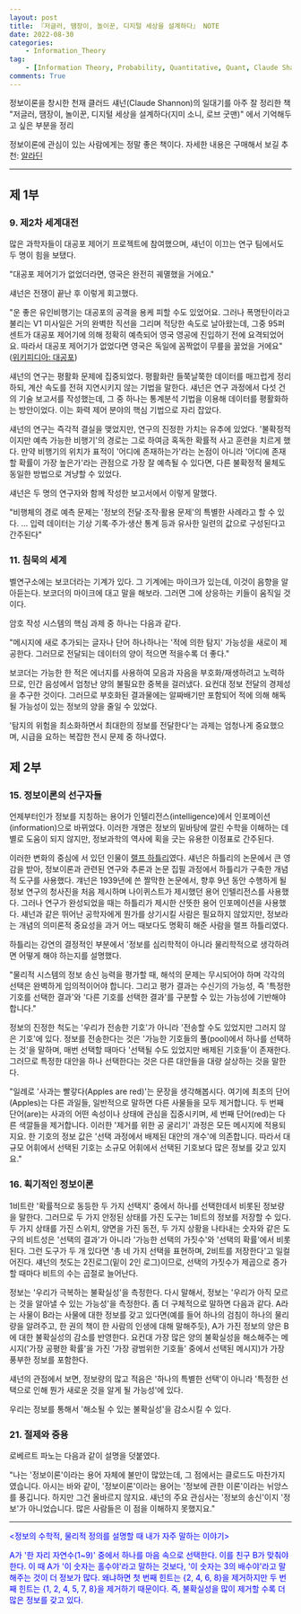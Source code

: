 ```yaml
---
layout: post
title: 『저글러, 땜장이, 놀이꾼, 디지털 세상을 설계하다』 NOTE
date: 2022-08-30
categories: 
    - Information_Theory
tag: 
    - [Information Theory, Probability, Quantitative, Quant, Claude Shannon, Machine Learning]
comments: True
---
```


정보이론을 창시한 천재 클러드 섀넌(Claude Shannon)의 일대기를 아주 잘 정리한 책 "저글러, 땜장이, 놀이꾼, 디지털 세상을 설계하다(지미 소니, 로브 굿맨)" 에서 기억해두고 싶은 부분을 정리

정보이론에 관심이 있는 사람에게는 정말 좋은 책이다. 자세한 내용은 구매해서 보길 추천: [알라딘](https://www.aladin.co.kr/shop/wproduct.aspx?ItemId=233747074)

***

## 제 1부

### 9. 제2차 세계대전

많은 과학자들이 대공포 제어기 프로젝트에 참여했으며, 섀넌이 이끄는 연구 팀에서도 두 명이 힘을 보탰다.

"대공포 제어기가 없었더라면, 영국은 완전히 궤멸했을 거에요."

섀넌은 전쟁이 끝난 후 이렇게 회고했다.

"운 좋은 유인비행기는 대공포의 공격을 용케 피할 수도 있었어요. 그러나 폭명탄이라고 불리는 V1 미사일은 거의 완벽한 직선을 그리며 적당한 속도로 날아왔는데, 그중 95퍼센트가 대공포 제어기에 의해 정확히 예측되어 영국 영공에 진입하기 전에 요격되었어요. 따라서 대공포 제어기가 없었다면 영국은 독일에 꼼짝없이 무릎을 꿇었을 거에요" ([위키피디아: 대공포](https://en.wikipedia.org/wiki/QF_3.7-inch_AA_gun))

섀넌의 연구는 평활화 문제에 집중되었다. 평활화란 들쭉날쭉한 데이터를 매끄럽게 정리하되, 계산 속도를 전혀 지연시키지 않는 기법을 말한다. 섀넌은 연구 과정에서 다섯 건의 기술 보고서를 작성했는데, 그 중 하나는 통계분석 기법을 이용해 데이터를 평활화하는 방안이었다. 이는 화력 제어 분야의 핵심 기법으로 자리 잡았다.

섀넌의 연구는 즉각적 결실을 맺었지만, 연구의 진정한 가치는 유추에 있었다. '불확정적이지만 예측 가능한 비행기'의 경로는 그로 하여금 혹독한 확률적 사고 훈련을 치르게 했다. 만약 비행기의 위치가 표적이 '어디에 존재하는가'라는 논점이 아니라 '어디에 존재할 확률이 가장 높은가'라는 관점으로 가장 잘 예측될 수 있다면, 다른 불확정적 물체도 동일한 방법으로 겨냥할 수 있었다.

섀넌은 두 명의 연구자와 함께 작성한 보고서에서 이렇게 말했다.

"비행체의 경로 예측 문제는 '정보의 전달·조작·활용 문제'의 특별한 사례라고 할 수 있다. ... 입력 데이터는 기상 기록·주가·생산 통계 등과 유사한 일련의 값으로 구성된다고 간주된다"



### 11. 침묵의 세계

벨연구소에는 보코더라는 기계가 있다. 그 기계에는 마이크가 있는데, 이것이 음향을 알아듣는다. 보코더의 마이크에 대고 말을 해보라. 그러면 그에 상응하는 키들이 움직일 것이다.

암호 작성 시스템의 핵심 과제 중 하나는 다음과 같다.

"메시지에 새로 추가되는 글자나 단어 하나하나는  '적에 의한 탐지' 가능성을 새로이 제공한다. 그러므로 전달되는 데이터의 양이 적으면 적을수록 더 좋다."

보코더는 가능한 한 적은 에너지를 사용하여 모음과 자음을 부호화/재생하려고 노력하므로, 인간 음성에서 엄청난 양의 불필요한 중복을 걸러냈다. 요컨대 정보 전달의 경제성을 추구한 것이다. 그러므로 부호화된 결과물에는 알짜배기만 포함되어 적에 의해 해독될 가능성이 있는 정보의 양을 줄일 수 있었다.

'탐지의 위험을 최소화하면서 최대한의 정보를 전달한다'는 과제는 엄청나게 중요했으며, 시급을 요하는 복잡한 전시 문제 중 하나였다. 



## 제 2부

### 15. 정보이론의 선구자들

언제부터인가 정보를 지칭하는 용어가 인텔리전스(intelligence)에서 인포메이션(information)으로 바뀌었다. 이러한 개명은 정보의 밑바탕에 깔린 수학을 이해하는 데 별로 도움이 되지 않지만, 정보과학의 역사에 획을 긋는 유용한 이정표로 간주된다.

이러한 변화의 중심에 서 있던 인물이 [랠프 하틀리](https://en.wikipedia.org/wiki/Ralph_Hartley)였다. 섀넌은 하틀리의 논문에서 큰 영감을 받아, 정보이론과 관련된 연구와 추론과 논문 집필 과정에서 하틀리가 구축한 개념적 도구를 사용했다. 걔넌은 1939년에 쓴 짤막한 논문에서, 향후 9년 동안 수행하게 될 정보 연구의 청사진을 처음 제시하며 나이퀴스트가 제시했던 용어 인텔리전스를 사용했다. 그러나 연구가 완성되었을 때는 하틀리가 제시한 산뜻한 용어 인포메이션을 사용했다. 섀넌과 같은 뛰어난 공학자에게 뭔가를 상기시킬 사람은 필요하지 않았지만, 정보라는 개념의 의미론적 중요성을 과거 어느 때보다도 명확히 해준 사람을 랠프 하틀리였다.

하틀리는 강연의 결정적인 부분에서 '정보를 심리학적이 아니라 물리학적으로 생각하려면 어떻게 해야 하는지를 설명했다.

"물리적 시스템의 정보 송신 능력을 평가할 때, 해석의 문제는 무시되어야 하며 각각의 선택은 완벽하게 임의적이어야 합니다. 그리고 평가 결과는 수신기의 가능성, 즉 '특정한 기호를 선택한 결과'와 '다른 기호를 선택한 결과'를 구분할 수 있는 가능성에 기반해야 합니다."

정보의 진정한 척도는 '우리가 전송한 기호'가 아니라 '전송할 수도 있었지만 그러지 않은 기호'에 있다. 정보를 전송한다는 것은 '가능한 기호들의 풀(pool)에서 하나를 선택하는 것'을 말하며, 매번 선택할 때마다 '선택될 수도 있었지만 배제된 기호들'이 존재한다. 그러므로 특정한 대안을 하나 선택한다는 것은 다른 대안들을 대량 살상하는 것을 말한다.

"일례로 '사과는 빨갛다(Apples are red)'는 문장을 생각해봅시다. 여기에 최초의 단어(Apples)는 다른 과일들, 일반적으로 말하면 다른 사물들을 모두 제거합니다. 두 번째 단어(are)는 사과의 어떤 속성이나 상태에 관심을 집중시키며, 세 번째 단어(red)는 다른 색깔들을 제거합니다. 이러한 '제거를 위한 공 굴리기' 과정은 모든 메시지에 적용되지요. 한 기호의 정보 값은 '선택 과정에서 배제된 대안의 개수'에 의존합니다. 따라서 대규모 어휘에서 선택된 기호는 소규모 어휘에서 선택된 기호보다 많은 정보를 갖고 있지요."



### 16. 획기적인 정보이론

1비트란 '확률적으로 동등한 두 가지 선택지' 중에서 하나를 선택한데서 비롯된 정보량을 말한다. 그러므로 두 가지 안정된 상태를 가진 도구는 1비트의 정보를 저장할 수 있다. 두 가지 상태를 가진 스위치, 양면을 가진 동전, 두 가지 상황을 나타내는 숫자와 같은 도구의 비트성은 '선택의 결과'가 아니라 '가능한 선택의 가짓수'와 '선택의 확률'에서 비롯된다. 그런 도구가 두 개 있다면 '총 네 가지 선택을 표현하며, 2비트를 저장한다'고 일컬어진다. 섀넌의 첫도는 2진로그(밑이 2인 로그)이므로, 선택의 가짓수가 제곱으로 증가할 때마다 비트의 수는 곱절로 늘어난다.

정보는 '우리가 극복하는 불확실성'을 측정한다. 다시 말해서, 정보는 '우리가 아직 모르는 것을 알아낼 수 있는 가능성'을 측정한다. 좀 더 구체적으로 말하면 다음과 같다. A라는 사물이 B라는 사물에 대한 정보를 갖고 있다면(예를 들어 하나의 검침이 하나의 물리량을 알려주고, 한 권의 책이 한 사람의 인생에 대해 말해주듯), A가 가진 정보의 양은 B에 대한 불확실성의 감소를 반영한다. 요컨대 가장 많은 양의 불확실성을 해소해주는 메시지('가장 공평한 확률'을 가진 '가장 광범위한 기호들' 중에서 선택된 메시지)가 가장 풍부한 정보를 포함한다.

섀넌의 관점에서 보면, 정보량의 많고 적음은 '하나의 특별한 선택'이 아니라 '특정한 선택으로 인해 뭔가 새로운 것을 알게 될 가능성'에 있다. 

우리는 정보를 통해서 '해소될 수 있는 불확실성'을 감소시킬 수 있다.



### 21. 절제와 중용

로베르트 파노는 다음과 같이 설명을 덧붙였다.

"나는 '정보이론'이라는 용어 자체에 불만이 많았는데, 그 점에서는 클로드도 마찬가지였습니다. 아시는 바와 같이, '정보이론'이라는 용어는 '정보에 관한 이론'이라는 뉘앙스를 풍깁니다. 하지만 그건 올바르지 않지요. 섀넌의 주요 관심사는 '정보의 송신'이지 '정보'가 아니었습니다. 많은 사람들은 이 점을 이해하지 못했지요."

---

<span style="color:blue"><정보의 수학적, 물리적 정의를 설명할 때 내가 자주 말하는 이야기></span> 

<span style="color:blue">A가 '한 자리 자연수(1~9)' 중에서 하나를 마음 속으로 선택한다. 이를 친구 B가 맞춰야 한다. 이 때 A가 '이 숫자는 홀수야'라고 말하는 것보다, '이 숫자는 3의 배수야'라고 말해주는 것이 더 정보가 많다. 왜냐하면 첫 번째 힌트는 {2, 4, 6, 8}을 제거하지만 두 번째 힌트는 {1, 2, 4, 5, 7, 8}을 제거하기 때문이다. 즉, 불확실성을 많이 제거할 수록 더 많은 정보를 갖고 있다.</span>
